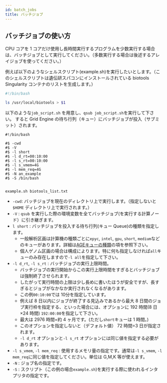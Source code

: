 ```yaml
---
id: batch_jobs
title: バッチジョブ
---
```



## バッチジョブの使い方

CPU コアを 1 コアだけ使用し長時間実行するプログラムを少数実行する場合は、バッチジョブとして実行してください。（多数実行する場合は後述するアレイジョブを使ってください。）

例えば以下のようなシェルスクリプト(example.sh)を実行したいとします。（このシェルスクリプトは遺伝研スパコンにインストールされている biotools Singularity コンテナのリストを生成します。）

```bash
#!/bin/bash

ls /usr/local/biotools > $1
```


以下のような`job_script.sh` を用意し、` qsub job_script.sh `を実行して下さい。
すると Grid Engine の待ち行列（キュー）にバッチジョブが投入（サブミット）されます。

```
#!/bin/bash

#$ -cwd 
#$ -V 
#$ -l short
#$ -l d_rt=00:10:00
#$ -l s_rt=00:10:00
#$ -l s_vmem=4G 
#$ -l mem_req=4G
#$ -N an_example
#$ -S /bin/bash


example.sh biotools_list.txt
```

- `-cwd`: バッチジョブを現在のディレクトリ上で実行します。（指定しないと`$HOME` ディレクトリ上で実行されます。）
- `-V` : `qsub` を実行した際の環境変数を全てバッチジョブ(を実行する計算ノード）に引き継ぎます。
- `l short` : バッチジョブを投入する待ち行列(キュー Queue)の種類を指定します。
    - 一般解析区画は計算機の種類ごとに`epyc`, `intel`, `gpu`, `short`, `medium`などのキューがあります。詳細は[AGEキューの種類](/general_analysis_division/ga_introduction#uge%E3%82%AD%E3%83%A5%E3%83%BC%E3%81%AE%E7%A8%AE%E9%A1%9E)の項を参照下さい。
    - 個人ゲノム区画の場合は構成によります。特に何も指定しなければ`all`キューのみ存在しますので`-l all`を指定して下さい。
- `-l d_rt`, `-l s_rt`  : バッチジョブの実行上限時間。
    - バッチジョブの実行開始からこの実行上限時間をすぎるとバッチジョブは強制終了させられます。
    - したがって実行時間の上限は少し長めに書いたほうが安全ですが、長すぎるとジョブがなかなか実行されなくなるがあります。
    - この例`00:10:00`では 10分を指定しています。
    - 例えば 8 日以内にジョブが終了する見込みであるから最大 8 日間のジョブ実行枠を指定する、といった場合には、オプションに 192 時間(8 日×24 時間) `192:00:00`を指定して下さい。
    - 最大は 2976 時間=約 4 ヶ月です。(ただし`short`キューは 1 時間。)
    - このオプションを指定しないと（デフォルト値） 72 時間=3 日が指定されます。
    - `-l d_rt` オプションと`-l s_rt` オプションには同じ値を指定する必要があります。
- `-l s_vmem`, `-l mem_req` : 使用するメモリ量の指定です。通常は`-l s_vmem`,  `-l mem_req`に同じ値を指定してください。単位は G,M,K 等が使えます。
- `-N` : ジョブ名の指定です。
- `-S` : スクリプト（この例の場合`example.sh`)を実行する際に使われるインタプリタの指定です。




